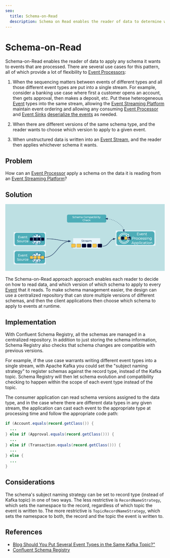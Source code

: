 ```yaml
---
seo:
  title: Schema-on-Read
  description: Schema on Read enables the reader of data to determine which schema to apply to the data that is processed.
---
```


# Schema-on-Read
Schema-on-Read enables the reader of data to apply any schema it wants to events that are processed.
There are several use cases for this pattern, all of which provide a lot of flexibility to [Event Processors](../event-processing/event-processor.md):

1. When the sequencing matters between events of different types and all those different event types are put into a single stream.  For example, consider a banking use case where first a customer opens an account, then gets approval, then makes a deposit, etc. Put these heterogeneous [Event](../events/event.md) types into the same stream, allowing the [Event Streaming Platform](../event-stream/event-streaming-platform.md) maintain event ordering and allowing any consuming [Event Processor](../event-processing/event-processor.md) and [Event Sinks](../event-sink/event-sink.md) [deserialize the events](../event/event-deserializer.md) as needed.

2. When there are different versions of the same schema type, and the reader wants to choose which version to apply to a given event.

3. When unstructured data is written into an [Event Stream](../event-stream/event-stream.md), and the reader then applies whichever schema it wants.

## Problem
How can an [Event Processor](../event-processing/event-processor.md) apply a schema on the data it is reading from an [Event Streaming Platform](../event-stream/event-streaming-platform.md)?

## Solution
![schema-on-read](../img/schema-on-read.png)

The Schema-on-Read approach approach enables each reader to decide on how to read data, and which version of which schema to apply to every [Event](../events/event.md) that it reads.
To make schema management easier, the design can use a centralized repository that can store multiple versions of different schemas, and then the client applications then choose which schema to apply to events at runtime.

## Implementation
With Confluent Schema Registry, all the schemas are managed in a centralized repository.
In addition to just storing the schema information, Schema Registry also checks that schema changes are compatible with previous versions.

For example, if the use case warrants writing different event types into a single stream, with Apache Kafka you could set the "subject naming strategy" to register schemas against the record type, instead of the Kafka topic.
Schema Registry will then let schema evolution and compatibility checking to happen within the scope of each event type instead of the topic.

The consumer application can read schema versions assigned to the data type, and in the case where there are different data types in any given stream, the application can cast each event to the appropriate type at processing time and follow the appropriate code path:

```java
if (Account.equals(record.getClass()) {
  ...
} else if (Approval.equals(record.getClass())) {
  ...
} else if (Transaction.equals(record.getClass())) {
  ...
} else {
  ...
}
```

## Considerations
The schema's subject naming strategy can be set to record type (instead of Kafka topic) in one of two ways.
The less restrictive is `RecordNameStrategy`, which sets the namespace to the record, regardless of which topic the event is written to.
The more restrictive is `TopicRecordNameStrategy`, which sets the namespace to both, the record and the topic the event is  written to.

## References
* [Blog Should You Put Several Event Types in the Same Kafka Topic?"](https://www.confluent.io/blog/put-several-event-types-kafka-topic/)
* [Confluent Schema Registry](https://docs.confluent.io/cloud/current/cp-component/schema-reg-cloud-config.html)
